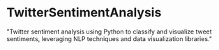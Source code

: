 # TwitterSentimentAnalysis
"Twitter sentiment analysis using Python to classify and visualize tweet sentiments, leveraging NLP techniques and data visualization libraries."
